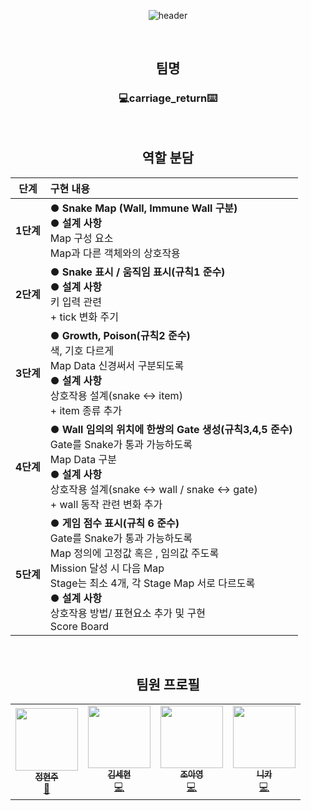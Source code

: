 <div align=center>
  
![header](https://capsule-render.vercel.app/api?type=rounded&color=0:DC143C,100:006400&height=200&section=header&text=Snake&fontSize=65&fontColor=ffffff&desc=2024-1%20cpp%20carriage_return&descAlignY=80)

<br>

<div align=center>
  
## 팀명
### 💻carriage_return⌨️

<br>
<div align=center>

## 역할 분담
|단계|구현 내용|
|:---:|:---|
|**1단계**|● **Snake Map (Wall, Immune Wall 구분)** <br> ● **설계 사항** <br> Map 구성 요소 <br> Map과 다른 객체와의 상호작용|
|**2단계**|● **Snake 표시 / 움직임 표시(규칙1  준수)** <br> ● **설계 사항** <br> 키 입력 관련 <br> + tick 변화 주기 |
|**3단계**|● **Growth, Poison(규칙2  준수)** <br> 색, 기호 다르게 <br> Map Data 신경써서 구분되도록<br> ● **설계 사항** <br> 상호작용 설계(snake <-> item) <br> + item 종류 추가|
|**4단계**|●  **Wall 임의의 위치에 한쌍의 Gate 생성(규칙3,4,5 준수)** <br> Gate를 Snake가 통과 가능하도록 <br> Map Data 구분 <br> ● **설계 사항** <br> 상호작용 설계(snake <-> wall / snake <-> gate) <br> + wall 동작 관련 변화 추가 |
|**5단계**|● **게임 점수 표시(규칙 6 준수)** <br> Gate를 Snake가 통과 가능하도록 <br> Map 정의에 고정값 혹은 , 임의값 주도록 <br> Mission 달성 시 다음 Map <br> Stage는 최소 4개, 각 Stage Map 서로 다르도록 <br> ● **설계 사항** <br> 상호작용 방법/ 표현요소 추가 및 구현 <br> Score Board|

<br>
<div align=center>
  
## 팀원 프로필
<table>
<td align="center"><a href="https://github.com/jhj04"><img src="https://github.com/jhj04/2023-2_study_flutting_masters/assets/129846546/0dcb2d38-8530-45c8-99e5-c6f39aad0c9c" width="100px;" alt=""/><br /><sub><b>정현주</b></sub></a><br /><a href="https://github.com/jhj04" title="Code">🌉</a></td>
<td align="center"><a href="https://github.com/SeHyun-Kim04"><img src="https://github.com/jhj04/Snake_Game/assets/129846546/aa6031f5-912a-4dfc-a7d4-992e0a6fd2ac" width="100px;" alt=""/><br /><sub><b>김세현</b></sub></a><br /><a href="https://github.com/SeHyun-Kim04" title="Code">💻</a></td>
<td align="center"><a href="https://github.com/twnbay"><img src="https://github.com/jhj04/Snake_Game/assets/129846546/16f7796e-5bc2-4c34-8e7d-f93cac7bdad6" width="100px;" alt=""/><br /><sub><b>조아영</b></sub></a><br /><a href="https://github.com/twnbay" title="Code">💻</a></td>
<td align="center"><a href="https://github.com/seenothing"><img src="https://github.com/jhj04/Snake_Game/assets/129846546/e500ff73-55e4-49ed-952d-d4e0d0c73155" width="100px;" alt=""/><br /><sub><b>니카</b></sub></a><br /><a href="https://github.com/seenothing" title="Code">💻</a></td>

